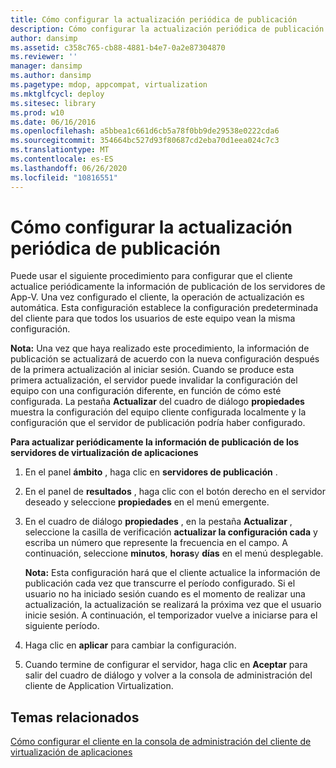 ```yaml
---
title: Cómo configurar la actualización periódica de publicación
description: Cómo configurar la actualización periódica de publicación
author: dansimp
ms.assetid: c358c765-cb88-4881-b4e7-0a2e87304870
ms.reviewer: ''
manager: dansimp
ms.author: dansimp
ms.pagetype: mdop, appcompat, virtualization
ms.mktglfcycl: deploy
ms.sitesec: library
ms.prod: w10
ms.date: 06/16/2016
ms.openlocfilehash: a5bbea1c661d6cb5a78f0bb9de29538e0222cda6
ms.sourcegitcommit: 354664bc527d93f80687cd2eba70d1eea024c7c3
ms.translationtype: MT
ms.contentlocale: es-ES
ms.lasthandoff: 06/26/2020
ms.locfileid: "10816551"
---
```

# Cómo configurar la actualización periódica de publicación


Puede usar el siguiente procedimiento para configurar que el cliente actualice periódicamente la información de publicación de los servidores de App-V. Una vez configurado el cliente, la operación de actualización es automática. Esta configuración establece la configuración predeterminada del cliente para que todos los usuarios de este equipo vean la misma configuración.

**Nota:**  Una vez que haya realizado este procedimiento, la información de publicación se actualizará de acuerdo con la nueva configuración después de la primera actualización al iniciar sesión. Cuando se produce esta primera actualización, el servidor puede invalidar la configuración del equipo con una configuración diferente, en función de cómo esté configurada. La pestaña **Actualizar** del cuadro de diálogo **propiedades** muestra la configuración del equipo cliente configurada localmente y la configuración que el servidor de publicación podría haber configurado.

 

**Para actualizar periódicamente la información de publicación de los servidores de virtualización de aplicaciones**

1.  En el panel **ámbito** , haga clic en **servidores de publicación** .

2.  En el panel de **resultados** , haga clic con el botón derecho en el servidor deseado y seleccione **propiedades** en el menú emergente.

3.  En el cuadro de diálogo **propiedades** , en la pestaña **Actualizar** , seleccione la casilla de verificación **actualizar la configuración cada** y escriba un número que represente la frecuencia en el campo. A continuación, seleccione **minutos**, **horas**y **días** en el menú desplegable.

    **Nota:**  Esta configuración hará que el cliente actualice la información de publicación cada vez que transcurre el período configurado. Si el usuario no ha iniciado sesión cuando es el momento de realizar una actualización, la actualización se realizará la próxima vez que el usuario inicie sesión. A continuación, el temporizador vuelve a iniciarse para el siguiente período.

     

4.  Haga clic en **aplicar** para cambiar la configuración.

5.  Cuando termine de configurar el servidor, haga clic en **Aceptar** para salir del cuadro de diálogo y volver a la consola de administración del cliente de Application Virtualization.

## Temas relacionados


[Cómo configurar el cliente en la consola de administración del cliente de virtualización de aplicaciones](how-to-configure-the-client-in-the-application-virtualization-client-management-console.md)

 

 





